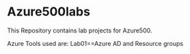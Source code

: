 # Azure500labs
This Repository contains lab projects for Azure500.

Azure Tools used are:
Lab01==Azure AD and Resource groups
